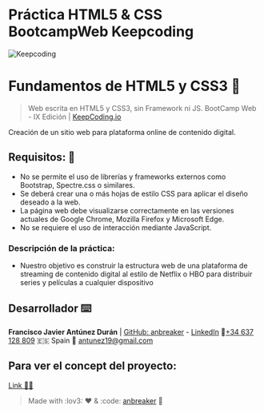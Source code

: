 # Práctica HTML5 & CSS BootcampWeb Keepcoding

![Keepcoding](https://keepcoding.io/wp-content/uploads/2020/02/Logo_KeppCoding.png)

# Fundamentos de HTML5 y CSS3 🚀

> Web escrita en HTML5 y CSS3, sin Framework ni JS. BootCamp Web - IX Edición | [KeepCoding.io](https://keepcoding.io/)

Creación de un sitio web para plataforma online de contenido digital.

## Requisitos: 🔧

- No se permite el uso de librerías y frameworks externos como Bootstrap,
  Spectre.css o similares.
- Se deberá crear una o más hojas de estilo CSS para aplicar el diseño deseado a la
  web.
- La página web debe visualizarse correctamente en las versiones actuales de Google
  Chrome, Mozilla Firefox y Microsoft Edge.
- No se requiere el uso de interacción mediante JavaScript.

### Descripción de la práctica:

- Nuestro objetivo es construir la estructura web de una plataforma de streaming de contenido
  digital al estilo de Netflix o HBO para distribuir series y películas a cualquier dispositivo

## Desarrollador ⌨️

**Francisco Javier Antúnez Durán** | [GitHub: anbreaker](https://github.com/anbreaker) - [LinkedIn](https://www.linkedin.com/in/francisco-javier-ant%C3%BAnez-dur%C3%A1n-67319a6a/)
📱[+34 637 128 809](+34637128809) :es: Spain
📧 antunez19@gmail.com

## Para ver el concept del proyecto:

[Link 🧑‍💻](https://anbreaker.github.io/practicaModuloHtmlCss/pages/index.html)

> Made with :lov3: ❤️ & :code: [anbreaker](https://github.com/anbreaker) 🚀
